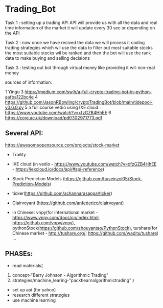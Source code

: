 # Trading_Bot

Task 1 :
  setting up a trading API
  API will provide us with all the data and real time information of the market
  it will update every 30 sec or depending on the API

Task 2 :
  now once we have recived the data we will process it 
  coding trading strategies which wil use the data to filter out most suitable stocks
  the most suitable stocks wil be ranked and then the bot will use the rank data to make buying and selling decisions


Task 3 :
  testing out bot through virtual money like providing it will non-real money

  

  

  sources of information:

  1 Yingu 
  3 https://medium.com/swlh/a-full-crypto-trading-bot-in-python-aafba122bc4e
  4 https://github.com/JasonRBowling/cryptoTradingBot/blob/main/tidepool-v0.6.0.py
  5 a full course vedio using IXE cloud : https://www.youtube.com/watch?v=xfzGZB4HhEE
  6 https://core.ac.uk/download/pdf/302971773.pdf


## Several API:
https://awesomeopensource.com/projects/stock-market
- Traility
- IXE cloud (in vedio - https://www.youtube.com/watch?v=xfzGZB4HhEE - https://iexcloud.io/docs/api/#api-reference)
- Stock Prediction Models (https://github.com/huseinzol05/Stock-Prediction-Models)
- ticker(https://github.com/achannarasappa/ticker)
- Clairvoyant (https://github.com/anfederico/clairvoyant)


- in Chinese: vnpy(for international market - https://www.vnpy.com/docs/cn/index.html;  https://github.com/vnpy/vnpy), pythonStock(https://github.com/zhouyantao/PythonStock), turshare(for Chinese market - http://tushare.org/; https://github.com/waditu/tushare) ...


## PHASEs:
- read materials(
1. concept-"Barry Johnson - Algorithmic Trading"
2. strategies/machine_learing-"packtlearnalgorithmictrading"
)
- set up api (for yahoo)
- research different strategies
- use machine learning

